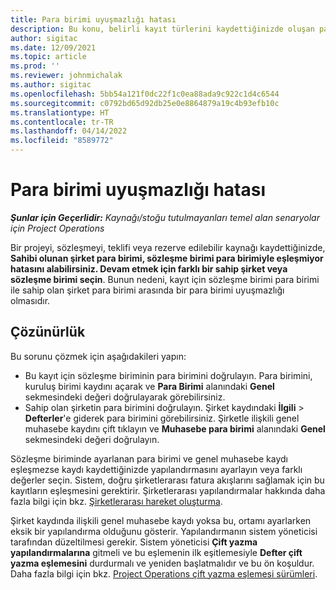 ```yaml
---
title: Para birimi uyuşmazlığı hatası
description: Bu konu, belirli kayıt türlerini kaydettiğinizde oluşan para birimi uyuşmazlığı hatası hakkında sorun giderme bilgileri sağlar.
author: sigitac
ms.date: 12/09/2021
ms.topic: article
ms.prod: ''
ms.reviewer: johnmichalak
ms.author: sigitac
ms.openlocfilehash: 5bb54a121f0dc22f1c0ea88ada9c922c1d4c6544
ms.sourcegitcommit: c0792bd65d92db25e0e8864879a19c4b93efb10c
ms.translationtype: HT
ms.contentlocale: tr-TR
ms.lasthandoff: 04/14/2022
ms.locfileid: "8589772"
---
```

# <a name="currency-mismatch-error"></a>Para birimi uyuşmazlığı hatası 

_**Şunlar için Geçerlidir:** Kaynağı/stoğu tutulmayanları temel alan senaryolar için Project Operations_

Bir projeyi, sözleşmeyi, teklifi veya rezerve edilebilir kaynağı kaydettiğinizde, **Sahibi olunan şirket para birimi, sözleşme birimi para birimiyle eşleşmiyor hatasını alabilirsiniz. Devam etmek için farklı bir sahip şirket veya sözleşme birimi seçin**. Bunun nedeni, kayıt için sözleşme birimi para birimi ile sahip olan şirket para birimi arasında bir para birimi uyuşmazlığı olmasıdır.


## <a name="resolution"></a>Çözünürlük

Bu sorunu çözmek için aşağıdakileri yapın:
- Bu kayıt için sözleşme biriminin para birimini doğrulayın. Para birimini, kuruluş birimi kaydını açarak ve **Para Birimi** alanındaki **Genel** sekmesindeki değeri doğrulayarak görebilirsiniz.
- Sahip olan şirketin para birimini doğrulayın. Şirket kaydındaki **İlgili** > **Defterler**'e giderek para birimini görebilirsiniz. Şirketle ilişkili genel muhasebe kaydını çift tıklayın ve **Muhasebe para birimi** alanındaki **Genel** sekmesindeki değeri doğrulayın.

Sözleşme biriminde ayarlanan para birimi ve genel muhasebe kaydı eşleşmezse kaydı kaydettiğinizde yapılandırmasını ayarlayın veya farklı değerler seçin. Sistem, doğru şirketlerarası fatura akışlarını sağlamak için bu kayıtların eşleşmesini gerektirir. Şirketlerarası yapılandırmalar hakkında daha fazla bilgi için bkz. [Şirketlerarası hareket oluşturma](../../project-accounting/create-intercompany-transactions.md).

Şirket kaydında ilişkili genel muhasebe kaydı yoksa bu, ortamı ayarlarken eksik bir yapılandırma olduğunu gösterir. Yapılandırmanın sistem yöneticisi tarafından düzeltilmesi gerekir. Sistem yöneticisi **Çift yazma yapılandırmalarına** gitmeli ve bu eşlemenin ilk eşitlemesiyle **Defter çift yazma eşlemesini** durdurmalı ve yeniden başlatmalıdır ve bu ön koşuldur. Daha fazla bilgi için bkz. [Project Operations çift yazma eşlemesi sürümleri](../../environment/resource-dual-write-maps.md).
